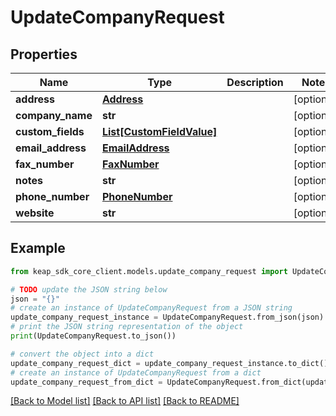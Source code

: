 # UpdateCompanyRequest


## Properties

Name | Type | Description | Notes
------------ | ------------- | ------------- | -------------
**address** | [**Address**](Address.md) |  | [optional] 
**company_name** | **str** |  | [optional] 
**custom_fields** | [**List[CustomFieldValue]**](CustomFieldValue.md) |  | [optional] 
**email_address** | [**EmailAddress**](EmailAddress.md) |  | [optional] 
**fax_number** | [**FaxNumber**](FaxNumber.md) |  | [optional] 
**notes** | **str** |  | [optional] 
**phone_number** | [**PhoneNumber**](PhoneNumber.md) |  | [optional] 
**website** | **str** |  | [optional] 

## Example

```python
from keap_sdk_core_client.models.update_company_request import UpdateCompanyRequest

# TODO update the JSON string below
json = "{}"
# create an instance of UpdateCompanyRequest from a JSON string
update_company_request_instance = UpdateCompanyRequest.from_json(json)
# print the JSON string representation of the object
print(UpdateCompanyRequest.to_json())

# convert the object into a dict
update_company_request_dict = update_company_request_instance.to_dict()
# create an instance of UpdateCompanyRequest from a dict
update_company_request_from_dict = UpdateCompanyRequest.from_dict(update_company_request_dict)
```
[[Back to Model list]](../README.md#documentation-for-models) [[Back to API list]](../README.md#documentation-for-api-endpoints) [[Back to README]](../README.md)


